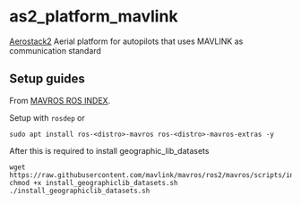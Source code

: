 # as2_platform_mavlink

[Aerostack2](https://aerostack2.github.io/) Aerial platform for autopilots that uses MAVLINK as communication standard

## Setup guides

From [MAVROS ROS INDEX](https://index.ros.org/p/mavros/).

Setup with ```rosdep``` or 
```
sudo apt install ros-<distro>-mavros ros-<distro>-mavros-extras -y 
```

After this is required to install geographic_lib_datasets

```
wget https://raw.githubusercontent.com/mavlink/mavros/ros2/mavros/scripts/install_geographiclib_datasets.sh
chmod +x install_geographiclib_datasets.sh
./install_geographiclib_datasets.sh
```


